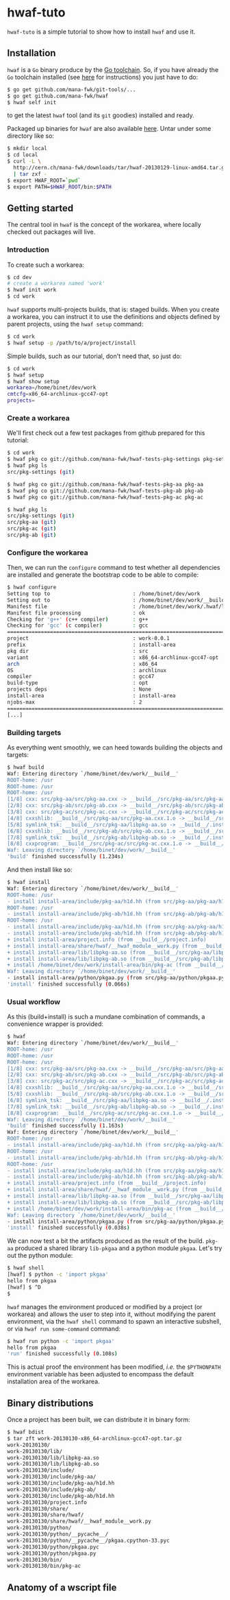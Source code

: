 hwaf-tuto
=========

``hwaf-tuto`` is a simple tutorial to show how to install ``hwaf`` and
use it.

## Installation

``hwaf`` is a ``Go`` binary produce by the [Go toolchain](http://golang.org).
So, if you have already the ``Go`` toolchain installed (see
[here](http://golang.org/install.html) for instructions) you just have to
do:

```sh
$ go get github.com/mana-fwk/git-tools/...
$ go get github.com/mana-fwk/hwaf
$ hwaf self init
```

to get the latest ``hwaf`` tool (and its ``git`` goodies) installed
and ready.


Packaged up binaries for ``hwaf`` are also available [here](http://cern.ch/mana-fwk/downloads/tar).
Untar under some directory like so:

```sh
$ mkdir local
$ cd local
$ curl -L \
  http://cern.ch/mana-fwk/downloads/tar/hwaf-20130129-linux-amd64.tar.gz \
  | tar zxf -
$ export HWAF_ROOT=`pwd`
$ export PATH=$HWAF_ROOT/bin:$PATH
```

## Getting started

The central tool in ``hwaf`` is the concept of the workarea, where
locally checked out packages will live.

### Introduction
To create such a workarea:

```sh
$ cd dev
# create a workarea named 'work'
$ hwaf init work
$ cd work
```

``hwaf`` supports multi-projects builds, that is: staged builds.
When you create a workarea, you can instruct it to use the definitions
and objects defined by parent projects, using the ``hwaf setup``
command:

```sh
$ cd work
$ hwaf setup -p /path/to/a/project/install
```

Simple builds, such as our tutorial, don't need that, so just do:

```sh
$ cd work
$ hwaf setup
$ hwaf show setup
workarea=/home/binet/dev/work
cmtcfg=x86_64-archlinux-gcc47-opt
projects=
```

### Create a workarea
We'll first check out a few test packages from github prepared for
this tutorial:

```sh
$ cd work
$ hwaf pkg co git://github.com/mana-fwk/hwaf-tests-pkg-settings pkg-settings
$ hwaf pkg ls
src/pkg-settings (git)

$ hwaf pkg co git://github.com/mana-fwk/hwaf-tests-pkg-aa pkg-aa
$ hwaf pkg co git://github.com/mana-fwk/hwaf-tests-pkg-ab pkg-ab
$ hwaf pkg co git://github.com/mana-fwk/hwaf-tests-pkg-ac pkg-ac

$ hwaf pkg ls
src/pkg-settings (git)                             
src/pkg-aa (git)
src/pkg-ac (git)
src/pkg-ab (git)
```

### Configure the workarea
Then, we can run the ``configure`` command to test whether all
dependencies are installed and generate the bootstrap code to be able
to compile:

```sh
$ hwaf configure
Setting top to                           : /home/binet/dev/work 
Setting out to                           : /home/binet/dev/work/__build__ 
Manifest file                            : /home/binet/dev/work/.hwaf/local.conf 
Manifest file processing                 : ok 
Checking for 'g++' (c++ compiler)        : g++ 
Checking for 'gcc' (c compiler)          : gcc 
================================================================================
project                                  : work-0.0.1 
prefix                                   : install-area 
pkg dir                                  : src 
variant                                  : x86_64-archlinux-gcc47-opt 
arch                                     : x86_64 
OS                                       : archlinux 
compiler                                 : gcc47 
build-type                               : opt 
projects deps                            : None 
install-area                             : install-area 
njobs-max                                : 2 
================================================================================
[...]

```

### Building targets
As everything went smoothly, we can heed towards building the objects
and targets:

```sh
$ hwaf build
Waf: Entering directory `/home/binet/dev/work/__build__'
ROOT-home: /usr
ROOT-home: /usr
ROOT-home: /usr
[1/8] cxx: src/pkg-aa/src/pkg-aa.cxx -> __build__/src/pkg-aa/src/pkg-aa.cxx.1.o
[2/8] cxx: src/pkg-ab/src/pkg-ab.cxx -> __build__/src/pkg-ab/src/pkg-ab.cxx.1.o
[3/8] cxx: src/pkg-ac/src/pkg-ac.cxx -> __build__/src/pkg-ac/src/pkg-ac.cxx.1.o
[4/8] cxxshlib: __build__/src/pkg-aa/src/pkg-aa.cxx.1.o -> __build__/src/pkg-aa/libpkg-aa.so
[5/8] symlink_tsk: __build__/src/pkg-aa/libpkg-aa.so -> __build__/.install_area/lib/libpkg-aa.so
[6/8] cxxshlib: __build__/src/pkg-ab/src/pkg-ab.cxx.1.o -> __build__/src/pkg-ab/libpkg-ab.so
[7/8] symlink_tsk: __build__/src/pkg-ab/libpkg-ab.so -> __build__/.install_area/lib/libpkg-ab.so
[8/8] cxxprogram: __build__/src/pkg-ac/src/pkg-ac.cxx.1.o -> __build__/src/pkg-ac/pkg-ac
Waf: Leaving directory `/home/binet/dev/work/__build__'
'build' finished successfully (1.234s)
```

And then install like so:
```sh
$ hwaf install
Waf: Entering directory `/home/binet/dev/work/__build__'
ROOT-home: /usr
- install install-area/include/pkg-aa/h1d.hh (from src/pkg-aa/pkg-aa/h1d.hh)
ROOT-home: /usr
- install install-area/include/pkg-ab/h1d.hh (from src/pkg-ab/pkg-ab/h1d.hh)
ROOT-home: /usr
- install install-area/include/pkg-aa/h1d.hh (from src/pkg-aa/pkg-aa/h1d.hh)
- install install-area/include/pkg-ab/h1d.hh (from src/pkg-ab/pkg-ab/h1d.hh)
+ install install-area/project.info (from __build__/project.info)
+ install install-area/share/hwaf/__hwaf_module__work.py (from __build__/__hwaf_module__work.py)
+ install install-area/lib/libpkg-aa.so (from __build__/src/pkg-aa/libpkg-aa.so)
+ install install-area/lib/libpkg-ab.so (from __build__/src/pkg-ab/libpkg-ab.so)
+ install /home/binet/dev/work/install-area/bin/pkg-ac (from __build__/src/pkg-ac/pkg-ac)
Waf: Leaving directory `/home/binet/dev/work/__build__'
- install install-area/python/pkgaa.py (from src/pkg-aa/python/pkgaa.py)
'install' finished successfully (0.066s)
```

### Usual workflow
As this (build+install) is such a mundane combination of commands, a
convenience wrapper is provided:

```sh
$ hwaf
Waf: Entering directory `/home/binet/dev/work/__build__'
ROOT-home: /usr
ROOT-home: /usr
ROOT-home: /usr
[1/8] cxx: src/pkg-aa/src/pkg-aa.cxx -> __build__/src/pkg-aa/src/pkg-aa.cxx.1.o
[2/8] cxx: src/pkg-ab/src/pkg-ab.cxx -> __build__/src/pkg-ab/src/pkg-ab.cxx.1.o
[3/8] cxx: src/pkg-ac/src/pkg-ac.cxx -> __build__/src/pkg-ac/src/pkg-ac.cxx.1.o
[4/8] cxxshlib: __build__/src/pkg-aa/src/pkg-aa.cxx.1.o -> __build__/src/pkg-aa/libpkg-aa.so
[5/8] cxxshlib: __build__/src/pkg-ab/src/pkg-ab.cxx.1.o -> __build__/src/pkg-ab/libpkg-ab.so
[6/8] symlink_tsk: __build__/src/pkg-aa/libpkg-aa.so -> __build__/.install_area/lib/libpkg-aa.so
[7/8] symlink_tsk: __build__/src/pkg-ab/libpkg-ab.so -> __build__/.install_area/lib/libpkg-ab.so
[8/8] cxxprogram: __build__/src/pkg-ac/src/pkg-ac.cxx.1.o -> __build__/src/pkg-ac/pkg-ac
Waf: Leaving directory `/home/binet/dev/work/__build__'
'build' finished successfully (1.163s)
Waf: Entering directory `/home/binet/dev/work/__build__'
ROOT-home: /usr
- install install-area/include/pkg-aa/h1d.hh (from src/pkg-aa/pkg-aa/h1d.hh)
ROOT-home: /usr
- install install-area/include/pkg-ab/h1d.hh (from src/pkg-ab/pkg-ab/h1d.hh)
ROOT-home: /usr
- install install-area/include/pkg-aa/h1d.hh (from src/pkg-aa/pkg-aa/h1d.hh)
- install install-area/include/pkg-ab/h1d.hh (from src/pkg-ab/pkg-ab/h1d.hh)
+ install install-area/project.info (from __build__/project.info)
+ install install-area/share/hwaf/__hwaf_module__work.py (from __build__/__hwaf_module__work.py)
+ install install-area/lib/libpkg-aa.so (from __build__/src/pkg-aa/libpkg-aa.so)
+ install install-area/lib/libpkg-ab.so (from __build__/src/pkg-ab/libpkg-ab.so)
+ install /home/binet/dev/work/install-area/bin/pkg-ac (from __build__/src/pkg-ac/pkg-ac)
Waf: Leaving directory `/home/binet/dev/work/__build__'
- install install-area/python/pkgaa.py (from src/pkg-aa/python/pkgaa.py)
'install' finished successfully (0.038s)

```

We can now test a bit the artifacts produced as the result of the
build.
``pkg-aa`` produced a shared library ``lib-pkgaa`` and a python module
``pkgaa``.
Let's try out the python module:

```sh
$ hwaf shell
[hwaf] $ python -c 'import pkgaa'
hello from pkgaa
[hwaf] $ ^D
$ 
```

``hwaf`` manages the environment produced or modified by a project (or
workarea) and allows the user to step into it, without modifying the
parent environment, via the ``hwaf shell`` command to spawn an
interactive subshell, or via ``hwaf run some-command`` command:

```sh
$ hwaf run python -c 'import pkgaa'
hello from pkgaa
'run' finished successfully (0.108s)
```

This is actual proof the environment has been modified, _i.e._ the
``$PYTHONPATH`` environment variable has been adjusted to encompass
the default installation area of the workarea.

## Binary distributions

Once a project has been built, we can distribute it in binary form:

```sh
$ hwaf bdist
$ tar zft work-20130130-x86_64-archlinux-gcc47-opt.tar.gz
work-20130130/
work-20130130/lib/
work-20130130/lib/libpkg-aa.so
work-20130130/lib/libpkg-ab.so
work-20130130/include/
work-20130130/include/pkg-aa/
work-20130130/include/pkg-aa/h1d.hh
work-20130130/include/pkg-ab/
work-20130130/include/pkg-ab/h1d.hh
work-20130130/project.info
work-20130130/share/
work-20130130/share/hwaf/
work-20130130/share/hwaf/__hwaf_module__work.py
work-20130130/python/
work-20130130/python/__pycache__/
work-20130130/python/__pycache__/pkgaa.cpython-33.pyc
work-20130130/python/pkgaa.pyc
work-20130130/python/pkgaa.py
work-20130130/bin/
work-20130130/bin/pkg-ac
```

## Anatomy of a wscript file
